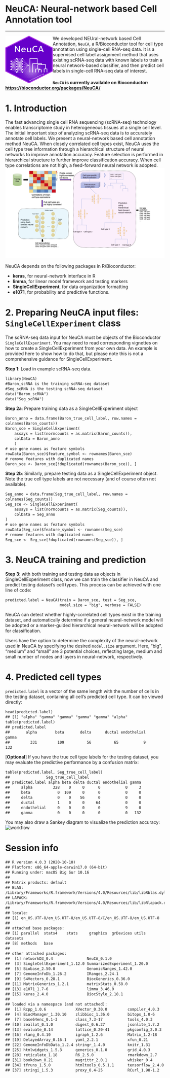 # NeuCA: Neural-network based Cell Annotation tool

-------------------
<img align="left" src="vignettes/NeuCA_hex.png" width="150" height="150"> We developed NEUral-network based Cell Annotation, `NeuCA`, a R/Bioconductor tool for cell type annotation using single-cell RNA-seq data. It is a supervised cell label assignment method that uses existing scRNA-seq data with known labels to train a neural network-based classifier, and then predict cell labels in single-cell RNA-seq data of interest.

#### `NeuCA` is currently available on Bioconductor: <https://bioconductor.org/packages/NeuCA/>


# 1. Introduction
The fast advancing single cell RNA sequencing (scRNA-seq) technology enables transcriptome study in heterogeneous tissues at a single cell level. The initial important step of analyzing scRNA-seq data is to accurately annotate cell labels. We present a neural-network based cell annotation method NeuCA. When closely correlated cell types exist, NeuCA uses the cell type tree information through a hierarchical structure of neural networks to improve annotation accuracy. Feature selection is performed in hierarchical structure to further improve classification accuracy. When cell type correlations are not high, a feed-forward neural network is adopted.
![workflow](vignettes/workflow.png)

NeuCA depends on the following packages in R/Bioconductor:

- **keras**, for neural-network interface in R
- **limma**, for linear model framework and testing markers
- **SingleCellExperiment**, for data organization formatting
- **e1071**, for probability and predictive functions.


# 2. Preparing NeuCA input files: `SingleCellExperiment` class

The scRNA-seq data input for NeuCA must be objects of the Bioconductor `SingleCellExperiment`. You may need to read corresponding vignettes on how to create a SingleCellExperiment from your own data. An example is provided here to show how to do that, but please note this is not a comprehensive guidance for SingleCellExperiment.

**Step 1**: Load in example scRNA-seq data.
```
library(NeuCA)
#Baron_scRNA is the training scRNA-seq dataset
#Seg_scRNA is the testing scRNA-seq dataset
data("Baron_scRNA")
data("Seg_scRNA")
```

**Step 2a**: Prepare training data as a SingleCellExperiment object
```
Baron_anno = data.frame(Baron_true_cell_label, row.names = colnames(Baron_counts))
Baron_sce = SingleCellExperiment(
    assays = list(normcounts = as.matrix(Baron_counts)),
    colData = Baron_anno
    )
# use gene names as feature symbols
rowData(Baron_sce)$feature_symbol <- rownames(Baron_sce)
# remove features with duplicated names
Baron_sce <- Baron_sce[!duplicated(rownames(Baron_sce)), ]
```

**Step 2b**: Similarly, prepare testing data as a SingleCellExperiment object. Note the true cell type labels are not necessary (and of course often not available).
```
Seg_anno = data.frame(Seg_true_cell_label, row.names = colnames(Seg_counts))
Seg_sce <- SingleCellExperiment(
    assays = list(normcounts = as.matrix(Seg_counts)),
    colData = Seg_anno
)
# use gene names as feature symbols
rowData(Seg_sce)$feature_symbol <- rownames(Seg_sce)
# remove features with duplicated names
Seg_sce <- Seg_sce[!duplicated(rownames(Seg_sce)), ]
```

# 3. NeuCA training and prediction
**Step 3**: with both training and testing data as objects in SingleCellExperiment class, now we can train the classifier in NeuCA and predict testing dataset’s cell types. This process can be achieved with one line of code:
```
predicted.label = NeuCA(train = Baron_sce, test = Seg_sce, 
                        model.size = "big", verbose = FALSE)
```
NeuCA can detect whether highly-correlated cell types exist in the training dataset, and automatically determine if a general neural-network model will be adopted or a marker-guided hierarchical neural-network will be adopted for classification.

Users have the option to determine the complexity of the neural-network used in NeuCA by specifying the desired `model.size` argument. Here, “big”, “medium” and “small” are 3 potential choices, reflecting large, medium and small number of nodes and layers in neural-network, respectively.


# 4. Predicted cell types
`predicted.label` is a vector of the same length with the number of cells in the testing dataset, containing all cell’s predicted cell type. It can be viewed directly:
```
head(predicted.label)
## [1] "alpha" "gamma" "gamma" "gamma" "gamma" "alpha"
table(predicted.label)
## predicted.label
##       alpha        beta       delta      ductal endothelial       gamma 
##         331         109          56          65           9         132
```

[**Optional**] If you have the true cell type labels for the testing dataset, you may evaluate the predictive performance by a confusion matrix:
```
table(predicted.label, Seg_true_cell_label)
##                Seg_true_cell_label
## predicted.label alpha beta delta ductal endothelial gamma
##     alpha         328    0     0      0           0     3
##     beta            0  109     0      0           0     0
##     delta           0    0    56      0           0     0
##     ductal          1    0     0     64           0     0
##     endothelial     0    0     0      0           9     0
##     gamma           0    0     0      0           0   132
```
You may also draw a Sankey diagram to visualize the prediction accuracy:
![workflow](vignettes/sankey1.png)


# Session info

```
## R version 4.0.3 (2020-10-10)
## Platform: x86_64-apple-darwin17.0 (64-bit)
## Running under: macOS Big Sur 10.16
## 
## Matrix products: default
## BLAS:   /Library/Frameworks/R.framework/Versions/4.0/Resources/lib/libRblas.dylib
## LAPACK: /Library/Frameworks/R.framework/Versions/4.0/Resources/lib/libRlapack.dylib
## 
## locale:
## [1] en_US.UTF-8/en_US.UTF-8/en_US.UTF-8/C/en_US.UTF-8/en_US.UTF-8
## 
## attached base packages:
## [1] parallel  stats4    stats     graphics  grDevices utils     datasets 
## [8] methods   base     
## 
## other attached packages:
##  [1] networkD3_0.4               NeuCA_0.1.0                
##  [3] SingleCellExperiment_1.12.0 SummarizedExperiment_1.20.0
##  [5] Biobase_2.50.0              GenomicRanges_1.42.0       
##  [7] GenomeInfoDb_1.26.2         IRanges_2.24.1             
##  [9] S4Vectors_0.28.1            BiocGenerics_0.36.0        
## [11] MatrixGenerics_1.2.1        matrixStats_0.58.0         
## [13] e1071_1.7-6                 limma_3.46.0               
## [15] keras_2.4.0                 BiocStyle_2.18.1           
## 
## loaded via a namespace (and not attached):
##  [1] Rcpp_1.0.6             XVector_0.30.0         compiler_4.0.3        
##  [4] BiocManager_1.30.10    zlibbioc_1.36.0        bitops_1.0-6          
##  [7] base64enc_0.1-3        class_7.3-17           tools_4.0.3           
## [10] zeallot_0.1.0          digest_0.6.27          jsonlite_1.7.2        
## [13] evaluate_0.14          lattice_0.20-41        pkgconfig_2.0.3       
## [16] rlang_0.4.10           igraph_1.2.6           Matrix_1.2-18         
## [19] DelayedArray_0.16.1    yaml_2.2.1             xfun_0.21             
## [22] GenomeInfoDbData_1.2.4 stringr_1.4.0          knitr_1.31            
## [25] htmlwidgets_1.5.3      generics_0.1.0         grid_4.0.3            
## [28] reticulate_1.18        R6_2.5.0               rmarkdown_2.7         
## [31] bookdown_0.21          magrittr_2.0.1         whisker_0.4           
## [34] tfruns_1.5.0           htmltools_0.5.1.1      tensorflow_2.4.0      
## [37] stringi_1.5.3          proxy_0.4-25           RCurl_1.98-1.2
```
